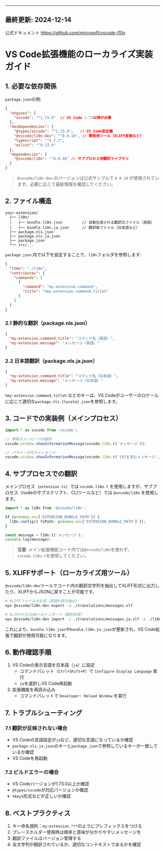 -----
最終更新: 2024-12-14
-----

公式ドキュメント
https://github.com/microsoft/vscode-l10n

# VS Code拡張機能のローカライズ実装ガイド

## 1. 必要な依存関係

`package.json`の例:
```json
{
  "engines": {
    "vscode": "^1.73.0"  // VS Code 1.73以降が必要
  },
  "devDependencies": {
    "@types/vscode": "^1.73.0",   // VS Code型定義
    "@vscode/l10n-dev": "^0.0.18", // 開発用ツール（XLIFF変換など）
    "typescript": "^5.7.2",
    "eslint": "^9.13.0"
  },
  "dependencies": {
    "@vscode/l10n": "^0.0.10" // サブプロセス用翻訳ライブラリ
  }
}
```

> `@vscode/l10n-dev` のバージョンは公式サンプルで `0.0.18` が使用されています。必要に応じて最新情報を確認してください。

## 2. ファイル構造

```text
your-extension/
  ├── l10n/
  │   ├── bundle.l10n.json         // 自動生成される翻訳元ファイル（英語）
  │   ├── bundle.l10n.ja.json      // 翻訳後ファイル（日本語など）
  ├── package.nls.json
  ├── package.nls.ja.json
  ├── package.json
  └── src/...
```

`package.json` 内で以下を設定することで、`l10n`フォルダを参照します:
```json
{
  "l10n": "./l10n",
  "contributes": {
    "commands": [
      {
        "command": "my-extension.command",
        "title": "%my-extension.command.title%"
      }
    ]
  }
}
```

### 2.1 静的な翻訳（package.nls.json）
```json
{
  "my-extension.command.title": "コマンド名（英語）",
  "my-extension.message": "メッセージ（英語）"
}
```

### 2.2 日本語翻訳（package.nls.ja.json）
```json
{
  "my-extension.command.title": "コマンド名（日本語）",
  "my-extension.message": "メッセージ（日本語）"
}
```

`%my-extension.command.title%` などのキーは、VS Codeがユーザーのロケールに応じて適切な`package.nls.{locale}.json`を参照します。

## 3. コードでの実装例（メインプロセス）

```typescript
import * as vscode from 'vscode';

// 単純なメッセージの翻訳
vscode.window.showInformationMessage(vscode.l10n.t('メッセージ'));

// パラメータ付きメッセージ
vscode.window.showInformationMessage(vscode.l10n.t('{0}を含むメッセージ', paramValue));
```

## 4. サブプロセスでの翻訳

メインプロセス（`extension.ts`）では `vscode.l10n.t` を使用しますが、サブプロセス（nodeのサブスクリプト、CLIツールなど）では `@vscode/l10n` を使用します。

```typescript
import * as l10n from '@vscode/l10n';

if (process.env['EXTENSION_BUNDLE_PATH']) {
  l10n.config({ fsPath: process.env['EXTENSION_BUNDLE_PATH'] });
}

const message = l10n.t('メッセージ');
console.log(message);
```

> **注意**: メイン拡張機能コード内では`@vscode/l10n`を使わず、`vscode.l10n.t`を使用してください。

## 5. XLIFFサポート（ローカライズ用ツール）

`@vscode/l10n-dev`ツールでコード内の翻訳文字列を抽出してXLIFF形式に出力したり、XLIFFからJSONに戻すことが可能です。

```bash
# XLIFFファイルの生成（英語の原文抽出）
npx @vscode/l10n-dev export -o ./translations/messages.xlf

# XLIFFからJSONへのインポート（翻訳反映）
npx @vscode/l10n-dev import -i ./translations/messages.ja.xlf -o ./l10n/bundle.l10n.ja.json
```

これにより、`bundle.l10n.json`や`bundle.l10n.ja.json`が更新され、VS Code拡張で翻訳が使用可能になります。

## 6. 動作確認手順

1. VS Codeの表示言語を日本語（`ja`）に設定
   - コマンドパレット（`Ctrl+Shift+P`）で `Configure Display Language` 実行
   - `ja`を選択しVS Code再起動
2. 拡張機能を再読み込み
   - コマンドパレットで `Developer: Reload Window` を実行

## 7. トラブルシューティング

### 7.1 翻訳が反映されない場合
- VS Codeの言語設定が`ja`など、適切な言語になっているか確認
- `package.nls.ja.json`のキーと`package.json`で参照しているキーが一致しているか確認
- VS Codeを再起動

### 7.2 ビルドエラーの場合
- VS Codeバージョンが1.73.0以上か確認
- `@types/vscode`が対応バージョンか確認
- `%key%`形式などが正しいか確認

## 8. ベストプラクティス

1. キー命名規則：`my-extension.***`のようにプレフィックスをつける
2. プレースホルダー使用時は順序と意味が分かりやすいメッセージを
3. 翻訳ファイルはバージョン管理する
4. 全文字列が翻訳されているか、適切なコンテキストであるかを確認
